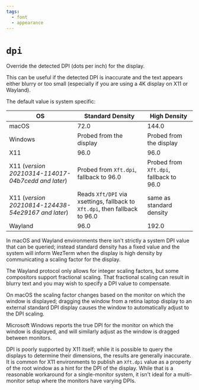 ```yaml
---
tags:
  - font
  - appearance
---
```

# `dpi`

Override the detected DPI (dots per inch) for the display.

This can be useful if the detected DPI is inaccurate and the text appears
either blurry or too small (especially if you are using a 4K display on X11 or
Wayland).

The default value is system specific:

|OS             |Standard Density        |High Density|
|---------------|------------------------|------------|
|macOS          |72.0                    |144.0       |
|Windows        |Probed from the display |Probed from the display |
|X11            |96.0                    |96.0                    |
|X11 (*version 20210314-114017-04b7cedd and later*)|Probed from `Xft.dpi`, fallback to 96.0 |Probed from `Xft.dpi`, fallback to 96.0 |
|X11 (*version 20210814-124438-54e29167 and later*)|Reads `Xft/DPI` via xsettings, fallback to `Xft.dpi`, then fallback to 96.0 | same as standard density |
|Wayland        |96.0                    |192.0       |

In macOS and Wayland environments there isn't strictly a system DPI value that
can be queried; instead standard density has a fixed value and the system will
inform WezTerm when the display is high density by communicating a scaling
factor for the display.

The Wayland protocol only allows for integer scaling factors, but some
compositors support fractional scaling.  That fractional scaling can result in
blurry text and you may wish to specify a DPI value to compensate.

On macOS the scaling factor changes based on the monitor on which the window is
displayed; dragging the window from a retina laptop display to an external
standard DPI display causes the window to automatically adjust to the DPI
scaling.

Microsoft Windows reports the true DPI for the monitor on which the window is
displayed, and will similarly adjust as the window is dragged between monitors.

DPI is poorly supported by X11 itself; while it is possible to query the
displays to determine their dimensions, the results are generally inaccurate.
It is common for X11 environments to publish an `Xft.dpi` value as a property
of the root window as a hint for the DPI of the display.  While that is a
reasonable workaround for a single-monitor system, it isn't ideal for a
multi-monitor setup where the monitors have varying DPIs.

